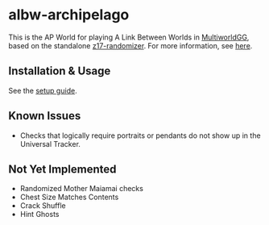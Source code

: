 # albw-archipelago

This is the AP World for playing A Link Between Worlds in [MultiworldGG](https://multiworld.gg/), based on the standalone [z17-randomizer](https://github.com/rickfay/z17-randomizer/). For more information, see [here](<https://github.com/randomsalience/albw-archipelago/blob/main/docs/en_A Link Between Worlds.md>).

## Installation & Usage

See the [setup guide](https://github.com/randomsalience/albw-archipelago/blob/main/docs/setup_en.md).

## Known Issues

- Checks that logically require portraits or pendants do not show up in the Universal Tracker.

## Not Yet Implemented

- Randomized Mother Maiamai checks
- Chest Size Matches Contents
- Crack Shuffle
- Hint Ghosts
